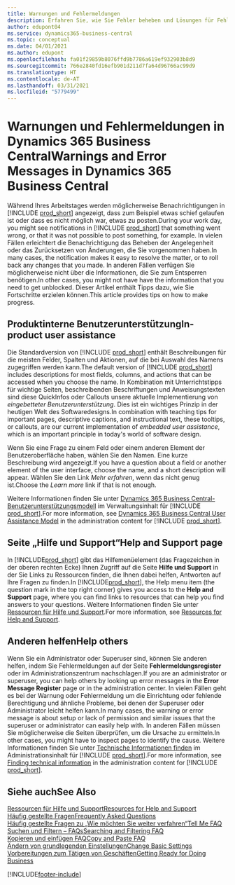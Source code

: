 ```yaml
---
title: Warnungen und Fehlermeldungen
description: Erfahren Sie, wie Sie Fehler beheben und Lösungen für Fehlermeldungen finden können, wenn Sie in Business Central arbeiten.
author: edupont04
ms.service: dynamics365-business-central
ms.topic: conceptual
ms.date: 04/01/2021
ms.author: edupont
ms.openlocfilehash: fa01f29859b8076ffd9b7786a619ef932903b8d9
ms.sourcegitcommit: 766e2840fd16efb901d211d7fa64d96766ac99d9
ms.translationtype: HT
ms.contentlocale: de-AT
ms.lasthandoff: 03/31/2021
ms.locfileid: "5779499"
---
```

# <a name="warnings-and-error-messages-in-dynamics-365-business-central"></a><span data-ttu-id="2954c-103">Warnungen und Fehlermeldungen in Dynamics 365 Business Central</span><span class="sxs-lookup"><span data-stu-id="2954c-103">Warnings and Error Messages in Dynamics 365 Business Central</span></span>

<span data-ttu-id="2954c-104">Während Ihres Arbeitstages werden möglicherweise Benachrichtigungen in [!INCLUDE [prod_short](includes/prod_short.md)] angezeigt, dass zum Beispiel etwas schief gelaufen ist oder dass es nicht möglich war, etwas zu posten.</span><span class="sxs-lookup"><span data-stu-id="2954c-104">During your work day, you might see notifications in [!INCLUDE [prod_short](includes/prod_short.md)] that something went wrong, or that it was not possible to post something, for example.</span></span> <span data-ttu-id="2954c-105">In vielen Fällen erleichtert die Benachrichtigung das Beheben der Angelegenheit oder das Zurücksetzen von Änderungen, die Sie vorgenommen haben.</span><span class="sxs-lookup"><span data-stu-id="2954c-105">In many cases, the notification makes it easy to resolve the matter, or to roll back any changes that you made.</span></span> <span data-ttu-id="2954c-106">In anderen Fällen verfügen Sie möglicherweise nicht über die Informationen, die Sie zum Entsperren benötigen.</span><span class="sxs-lookup"><span data-stu-id="2954c-106">In other cases, you might not have have the information that you need to get unblocked.</span></span> <span data-ttu-id="2954c-107">Dieser Artikel enthält Tipps dazu, wie Sie Fortschritte erzielen können.</span><span class="sxs-lookup"><span data-stu-id="2954c-107">This article provides tips on how to make progress.</span></span>  

## <a name="in-product-user-assistance"></a><span data-ttu-id="2954c-108">Produktinterne Benutzerunterstützung</span><span class="sxs-lookup"><span data-stu-id="2954c-108">In-product user assistance</span></span>

<span data-ttu-id="2954c-109">Die Standardversion von [!INCLUDE [prod_short](includes/prod_short.md)] enthält Beschreibungen für die meisten Felder, Spalten und Aktionen, auf die bei Auswahl des Namens zugegriffen werden kann.</span><span class="sxs-lookup"><span data-stu-id="2954c-109">The default version of [!INCLUDE [prod_short](includes/prod_short.md)] includes descriptions for most fields, columns, and actions that can be accessed when you choose the name.</span></span> <span data-ttu-id="2954c-110">In Kombination mit Unterrichtstipps für wichtige Seiten, beschreibenden Beschriftungen und Anweisungstexten sind diese QuickInfos oder Callouts unsere aktuelle Implementierung von *eingebetteter Benutzerunterstützung*. Dies ist ein wichtiges Prinzip in der heutigen Welt des Softwaredesigns.</span><span class="sxs-lookup"><span data-stu-id="2954c-110">In combination with teaching tips for important pages, descriptive captions, and instructional text, these tooltips, or callouts, are our current implementation of *embedded user assistance*, which is an important principle in today's world of software design.</span></span>  

<span data-ttu-id="2954c-111">Wenn Sie eine Frage zu einem Feld oder einem anderen Element der Benutzeroberfläche haben, wählen Sie den Namen. Eine kurze Beschreibung wird angezeigt.</span><span class="sxs-lookup"><span data-stu-id="2954c-111">If you have a question about a field or another element of the user interface, choose the name, and a short description will appear.</span></span> <span data-ttu-id="2954c-112">Wählen Sie den Link *Mehr erfahren*, wenn das nicht genug ist.</span><span class="sxs-lookup"><span data-stu-id="2954c-112">Choose the *Learn more* link if that is not enough.</span></span>  

<span data-ttu-id="2954c-113">Weitere Informationen finden Sie unter [Dynamics 365 Business Central-Benutzerunterstützungsmodell](/dynamics365/business-central/dev-itpro/user-assistance) im Verwaltungsinhalt für [!INCLUDE [prod_short](includes/prod_short.md)].</span><span class="sxs-lookup"><span data-stu-id="2954c-113">For more information, see [Dynamics 365 Business Central User Assistance Model](/dynamics365/business-central/dev-itpro/user-assistance) in the administration content for [!INCLUDE [prod_short](includes/prod_short.md)].</span></span>  

## <a name="help-and-support-page"></a><span data-ttu-id="2954c-114">Seite „Hilfe und Support“</span><span class="sxs-lookup"><span data-stu-id="2954c-114">Help and Support page</span></span>

<span data-ttu-id="2954c-115">In [!INCLUDE[prod_short](includes/prod_short.md)] gibt das Hilfemenüelement (das Fragezeichen in der oberen rechten Ecke) Ihnen Zugriff auf die Seite **Hilfe und Support** in der Sie Links zu Ressourcen finden, die Ihnen dabei helfen, Antworten auf Ihre Fragen zu finden.</span><span class="sxs-lookup"><span data-stu-id="2954c-115">In [!INCLUDE[prod_short](includes/prod_short.md)], the Help menu item (the question mark in the top right corner) gives you access to the **Help and Support** page, where you can find links to resources that can help you find answers to your questions.</span></span> <span data-ttu-id="2954c-116">Weitere Informationen finden Sie unter [Ressourcen für Hilfe und Support](product-help-and-support.md).</span><span class="sxs-lookup"><span data-stu-id="2954c-116">For more information, see [Resources for Help and Support](product-help-and-support.md).</span></span>  

## <a name="help-others"></a><span data-ttu-id="2954c-117">Anderen helfen</span><span class="sxs-lookup"><span data-stu-id="2954c-117">Help others</span></span>

<span data-ttu-id="2954c-118">Wenn Sie ein Administrator oder Superuser sind, können Sie anderen helfen, indem Sie Fehlermeldungen auf der Seite **Fehlermeldungsregister** oder im Administrationszentrum nachschlagen.</span><span class="sxs-lookup"><span data-stu-id="2954c-118">If you are an administrator or superuser, you can help others by looking up error messages in the **Error Message Register** page or in the administration center.</span></span> <span data-ttu-id="2954c-119">In vielen Fällen geht es bei der Warnung oder Fehlermeldung um die Einrichtung oder fehlende Berechtigung und ähnliche Probleme, bei denen der Superuser oder Administrator leicht helfen kann.</span><span class="sxs-lookup"><span data-stu-id="2954c-119">In many cases, the warning or error message is about setup or lack of permission and similar issues that the superuser or administrator can easily help with.</span></span> <span data-ttu-id="2954c-120">In anderen Fällen müssen Sie möglicherweise die Seiten überprüfen, um die Ursache zu ermitteln.</span><span class="sxs-lookup"><span data-stu-id="2954c-120">In other cases, you might have to inspect pages to identify the cause.</span></span> <span data-ttu-id="2954c-121">Weitere Informationen finden Sie unter [Technische Informationen finden](/dynamics365/business-central/dev-itpro/administration/manage-technical-support#finding-technical-information) im Administrationsinhalt für [!INCLUDE [prod_short](includes/prod_short.md)].</span><span class="sxs-lookup"><span data-stu-id="2954c-121">For more information, see [Finding technical information](/dynamics365/business-central/dev-itpro/administration/manage-technical-support#finding-technical-information) in the administration content for [!INCLUDE [prod_short](includes/prod_short.md)].</span></span>  

## <a name="see-also"></a><span data-ttu-id="2954c-122">Siehe auch</span><span class="sxs-lookup"><span data-stu-id="2954c-122">See Also</span></span>

[<span data-ttu-id="2954c-123">Ressourcen für Hilfe und Support</span><span class="sxs-lookup"><span data-stu-id="2954c-123">Resources for Help and Support</span></span>](product-help-and-support.md)  
[<span data-ttu-id="2954c-124">Häufig gestellte Fragen</span><span class="sxs-lookup"><span data-stu-id="2954c-124">Frequently Asked Questions</span></span>](across-faq.md)  
[<span data-ttu-id="2954c-125">Häufig gestellte Fragen zu „Wie möchten Sie weiter verfahren“</span><span class="sxs-lookup"><span data-stu-id="2954c-125">Tell Me FAQ</span></span>](ui-search-faq.md)  
[<span data-ttu-id="2954c-126">Suchen und Filtern – FAQs</span><span class="sxs-lookup"><span data-stu-id="2954c-126">Searching and Filtering FAQ</span></span>](ui-search-filter-faq.md)  
[<span data-ttu-id="2954c-127">Kopieren und einfügen FAQ</span><span class="sxs-lookup"><span data-stu-id="2954c-127">Copy and Paste FAQ</span></span>](faq-copy-paste.yml)  
[<span data-ttu-id="2954c-128">Ändern von grundlegenden Einstellungen</span><span class="sxs-lookup"><span data-stu-id="2954c-128">Change Basic Settings</span></span>](ui-change-basic-settings.md)  
[<span data-ttu-id="2954c-129">Vorbereitungen zum Tätigen von Geschäften</span><span class="sxs-lookup"><span data-stu-id="2954c-129">Getting Ready for Doing Business</span></span>](ui-get-ready-business.md)  


[!INCLUDE[footer-include](includes/footer-banner.md)]